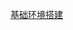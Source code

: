 [基础环境搭建]('https://dingjingmaster.github.io/2022/03/0001-%E5%9F%BA%E7%A1%80%E6%A6%82%E5%BF%B5%E4%B8%8E%E7%8E%AF%E5%A2%83%E6%90%AD%E5%BB%BA/')


